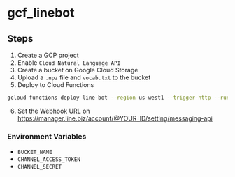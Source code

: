 # gcf_linebot

## Steps

1. Create a GCP project
2. Enable `Cloud Natural Language API`
3. Create a bucket on Google Cloud Storage
4. Upload a `.npz` file and `vocab.txt` to the bucket
5. Deploy to Cloud Functions
```bash
gcloud functions deploy line-bot --region us-west1 --trigger-http --runtime python39 --allow-unauthenticated --env-vars-file .env.yaml --entry-point callback
```
6. Set the Webhook URL on https://manager.line.biz/account/@YOUR_ID/setting/messaging-api

### Environment Variables

* `BUCKET_NAME`
* `CHANNEL_ACCESS_TOKEN`
* `CHANNEL_SECRET`
